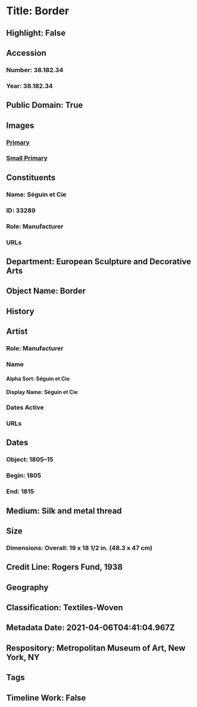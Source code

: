 # Title: Border
## Highlight: False
## Accession
### Number: 38.182.34
### Year: 38.182.34
## Public Domain: True
## Images
### [Primary](https://images.metmuseum.org/CRDImages/es/original/117386.jpg)
### [Small Primary](https://images.metmuseum.org/CRDImages/es/web-large/117386.jpg)
## Constituents
### Name: Séguin et Cie
### ID: 33289
### Role: Manufacturer
### URLs
## Department: European Sculpture and Decorative Arts
## Object Name: Border
## History
## Artist
### Role: Manufacturer
### Name
#### Alpha Sort: Séguin et Cie
#### Display Name: Séguin et Cie
### Dates Active
### URLs
## Dates
### Object: 1805–15
### Begin: 1805
### End: 1815
## Medium: Silk and metal thread
## Size
### Dimensions: Overall: 19 x 18 1/2 in. (48.3 x 47 cm)
## Credit Line: Rogers Fund, 1938
## Geography
## Classification: Textiles-Woven
## Metadata Date: 2021-04-06T04:41:04.967Z
## Respository: Metropolitan Museum of Art, New York, NY
## Tags
## Timeline Work: False
